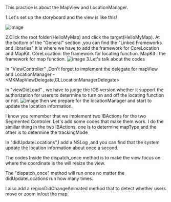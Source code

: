 This practice is about the MapView and LocationManager.

1.Let's set up the storyboard and the view is like this!

![image](https://raw.githubusercontent.com/chen-chien-lung/MapView_LocationManager/master/pics/storeboard.png)

2.Click the root folder(HelloMyMap) and click the target(HelloMyMap).
  At the bottom of the "General" section ,you can find the "Linked Frameworks and libraries"
  It is where we have to add the framework for CoreLocation and MapKit.
  CoreLocation: the framework for locating function.
  MapKit : the framework for map function.
  ![image](https://raw.githubusercontent.com/chen-chien-lung/MapView_LocationManager/master/pics/framework.png)
3.Let's talk about the codes

  In "ViewController" ,Don't forget to implement the delegate for mapView and LocationManager -<MKMapViewDelegate,CLLocationManagerDelegate>
  
  In "viewDidLoad" , we have to judge the IOS version whether it support the authorization for users to determine to turn on and off the locating function or not.
 ![image](https://raw.githubusercontent.com/chen-chien-lung/MapView_LocationManager/master/pics/judge1.png)
 then we prepare for the locationManager and start to update the location information.
 
 I know you remember that we implement two IBActions for the two Segmented Controler.
 Let's add some codes that make them work.
 I do the similiar thing in the two IBActions.
 one is to determine mapType and the other is to determine the trackingMode
 
 In "didUpdateLocations",I add a NSLog ,and you can find that the system update the location information about once a second.
 
 The codes Inside the dispatch_once method is to make the view focus on where the coordinate is the will resize the view.
 
 The "dispatch_once" method will run once no matter the didUpdateLocations run how many times.
 
 I also add a regionDidChangeAnimated method that to detect whether users move or zoom in/out the map.
